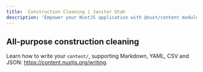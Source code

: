 ```yaml
---
title:  Construction Cleaning | Janitor Utah
description: 'Empower your NuxtJS application with @nuxt/content module: write in a content/ directory and fetch your Markdown, JSON, YAML and CSV files through a MongoDB like API, acting as a Git-based Headless CMS.'
---
```


##  All-purpose construction cleaning

Learn how to write your `content/`, supporting Markdown, YAML, CSV and JSON: https://content.nuxtjs.org/writing.